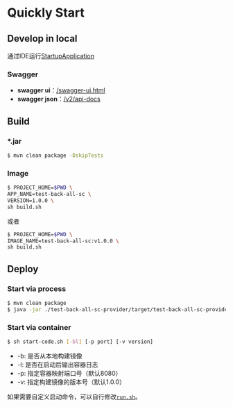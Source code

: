 # Quickly Start

## Develop in local

通过IDE运行[StartupApplication](/test-back-all-sc-provider/src/main/java/com/deepexi/StartupApplication.java)

### Swagger

- **swagger ui**：[/swagger-ui.html](http://127.0.0.1:8080/swagger-ui.html)
- **swagger json**：[/v2/api-docs](http://127.0.0.1:8080/v2/api-docs)

## Build

### *.jar

```bash
$ mvn clean package -DskipTests
```

### Image

```bash
$ PROJECT_HOME=$PWD \
APP_NAME=test-back-all-sc \
VERSION=1.0.0 \
sh build.sh
```

或者

```bash
$ PROJECT_HOME=$PWD \
IMAGE_NAME=test-back-all-sc:v1.0.0 \
sh build.sh
```

## Deploy

### Start via process

```bash
$ mvn clean package
$ java -jar ./test-back-all-sc-provider/target/test-back-all-sc-provider-{version}.jar
```

### Start via container

```bash
$ sh start-code.sh [-bl] [-p port] [-v version]
```

- -b: 是否从本地构建镜像
- -l: 是否在启动后输出容器日志
- -p: 指定容器映射端口号（默认8080）
- -v: 指定构建镜像的版本号（默认1.0.0）

如果需要自定义启动命令，可以自行修改[`run.sh`](/run.sh)。
